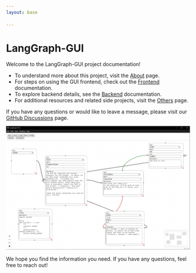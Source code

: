 ```yaml
---
layout: base

---
```


# LangGraph-GUI

Welcome to the LangGraph-GUI project documentation!

- To understand more about this project, visit the [About](/About) page.
- For steps on using the GUI frontend, check out the [Frontend](/Frontend) documentation.
- To explore backend details, see the [Backend](/Backend) documentation.
- For additional resources and related side projects, visit the [Others](/Others) page.

If you have any questions or would like to leave a message, please visit our [GitHub Discussions](https://github.com/orgs/LangGraph-GUI/discussions) page.

![LangGraph-GUI](/cover.webp)

We hope you find the information you need. If you have any questions, feel free to reach out!

